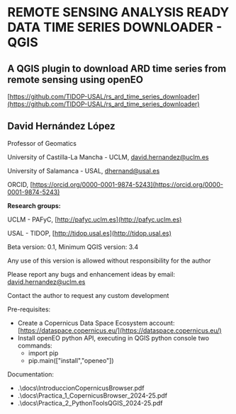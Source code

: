 # **REMOTE SENSING ANALYSIS READY DATA TIME SERIES DOWNLOADER - QGIS**

## A QGIS plugin to download ARD time series from remote sensing using openEO

[https://github.com/TIDOP-USAL/rs_ard_time_series_downloader](https://github.com/TIDOP-USAL/rs_ard_time_series_downloader)

## **David Hernández López**

Professor of Geomatics

University of Castilla-La Mancha - UCLM, 
david.hernandez@uclm.es

University of Salamanca - USAL, 
dhernand@usal.es

ORCID, [https://orcid.org/0000-0001-9874-5243](https://orcid.org/0000-0001-9874-5243)

**Research groups:**

UCLM - PAFyC, [http://pafyc.uclm.es](http://pafyc.uclm.es)

USAL - TIDOP, [http://tidop.usal.es](http://tidop.usal.es)


Beta version: 0.1, Minimum QGIS version: 3.4

Any use of this version is allowed without 
responsibility for the author

Please report any bugs and enhancement ideas by email: david.hernandez@uclm.es

Contact the author to request any custom development 

Pre-requisites:

- Create a Copernicus Data Space Ecosystem account: [https://dataspace.copernicus.eu/](https://dataspace.copernicus.eu/) 
- Install openEO python API, executing in QGIS python console two commands:
  - import pip
  - pip.main(["install","openeo"])

Documentation:
- .\docs\IntroduccionCopernicusBrowser.pdf
- .\docs\Practica_1_CopernicusBrowser_2024-25.pdf
- .\docs\Practica_2_PythonToolsQGIS_2024-25.pdf


